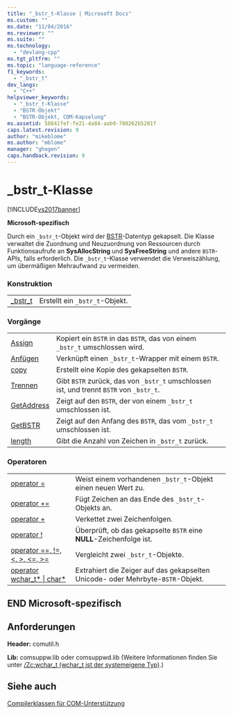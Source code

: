 ```yaml
---
title: "_bstr_t-Klasse | Microsoft Docs"
ms.custom: ""
ms.date: "11/04/2016"
ms.reviewer: ""
ms.suite: ""
ms.technology: 
  - "devlang-cpp"
ms.tgt_pltfrm: ""
ms.topic: "language-reference"
f1_keywords: 
  - "_bstr_t"
dev_langs: 
  - "C++"
helpviewer_keywords: 
  - "_bstr_t-Klasse"
  - "BSTR-Objekt"
  - "BSTR-Objekt, COM-Kapselung"
ms.assetid: 58841fef-fe21-4a84-aab9-780262b5201f
caps.latest.revision: 9
author: "mikeblome"
ms.author: "mblome"
manager: "ghogen"
caps.handback.revision: 9
---
```

# _bstr_t-Klasse
[!INCLUDE[vs2017banner](../assembler/inline/includes/vs2017banner.md)]

**Microsoft\-spezifisch**  
  
 Durch ein `_bstr_t`\-Objekt wird der [BSTR](assetId:///1b2d7d2c-47af-4389-a6b6-b01b7e915228)\-Datentyp gekapselt.  Die Klasse verwaltet die Zuordnung und Neuzuordnung von Ressourcen durch Funktionsaufrufe an **SysAllocString** und **SysFreeString** und andere `BSTR`\-APIs, falls erforderlich.  Die `_bstr_t`\-Klasse verwendet die Verweiszählung, um übermäßigen Mehraufwand zu vermeiden.  
  
### Konstruktion  
  
|||  
|-|-|  
|[\_bstr\_t](../cpp/bstr-t-bstr-t.md)|Erstellt ein `_bstr_t`\-Objekt.|  
  
### Vorgänge  
  
|||  
|-|-|  
|[Assign](../cpp/bstr-t-assign.md)|Kopiert ein `BSTR` in das `BSTR`, das von einem `_bstr_t` umschlossen wird.|  
|[Anfügen](../cpp/bstr-t-attach.md)|Verknüpft einen `_bstr_t`\-Wrapper mit einem `BSTR`.|  
|[copy](../cpp/bstr-t-copy.md)|Erstellt eine Kopie des gekapselten `BSTR`.|  
|[Trennen](../cpp/bstr-t-detach.md)|Gibt `BSTR` zurück, das von `_bstr_t` umschlossen ist, und trennt `BSTR` von `_bstr_t`.|  
|[GetAddress](../cpp/bstr-t-getaddress.md)|Zeigt auf den `BSTR`, der von einem `_bstr_t` umschlossen ist.|  
|[GetBSTR](../cpp/bstr-t-getbstr.md)|Zeigt auf den Anfang des `BSTR`, das vom `_bstr_t` umschlossen ist.|  
|[length](../cpp/bstr-t-length.md)|Gibt die Anzahl von Zeichen in `_bstr_t` zurück.|  
  
### Operatoren  
  
|||  
|-|-|  
|[operator \=](../cpp/bstr-t-operator-equal.md)|Weist einem vorhandenen `_bstr_t`\-Objekt einen neuen Wert zu.|  
|[operator \+\=](../cpp/bstr-t-operator-add-equal-plus.md)|Fügt Zeichen an das Ende des `_bstr_t`\-Objekts an.|  
|[operator \+](../cpp/bstr-t-operator-add-equal-plus.md)|Verkettet zwei Zeichenfolgen.|  
|[operator \!](../cpp/bstr-t-operator-logical-not.md)|Überprüft, ob das gekapselte `BSTR` eine **NULL**\-Zeichenfolge ist.|  
|[operator \=\=, \!\=, \<, \>, \<\=, \>\=](../cpp/bstr-t-relational-operators.md)|Vergleicht zwei `_bstr_t`\-Objekte.|  
|[operator wchar\_t\* &#124; char\*](../cpp/bstr-t-wchar-t-star-bstr-t-char-star.md)|Extrahiert die Zeiger auf das gekapselten Unicode\- oder Mehrbyte\-`BSTR`\-Objekt.|  
  
## END Microsoft\-spezifisch  
  
## Anforderungen  
 **Header:** comutil.h  
  
 **Lib:** comsuppw.lib oder comsuppwd.lib \(Weitere Informationen finden Sie unter [\/Zc:wchar\_t \(wchar\_t ist der systemeigene Typ\)](../build/reference/zc-wchar-t-wchar-t-is-native-type.md).\)  
  
## Siehe auch  
 [Compilerklassen für COM\-Unterstützung](../cpp/compiler-com-support-classes.md)